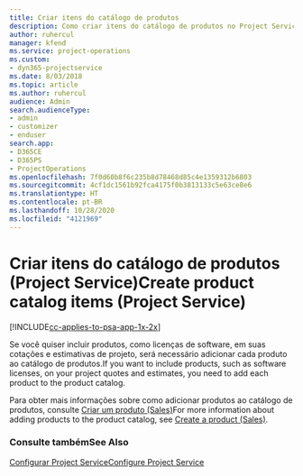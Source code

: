 ```yaml
---
title: Criar itens do catálogo de produtos
description: Como criar itens do catálogo de produtos no Project Service
author: ruhercul
manager: kfend
ms.service: project-operations
ms.custom:
- dyn365-projectservice
ms.date: 8/03/2018
ms.topic: article
ms.author: ruhercul
audience: Admin
search.audienceType:
- admin
- customizer
- enduser
search.app:
- D365CE
- D365PS
- ProjectOperations
ms.openlocfilehash: 7f0d60b8f6c235b8d78468d85c4e1359312b6803
ms.sourcegitcommit: 4cf1dc1561b92fca4175f0b3813133c5e63ce8e6
ms.translationtype: HT
ms.contentlocale: pt-BR
ms.lasthandoff: 10/28/2020
ms.locfileid: "4121969"
---
```

# <a name="create-product-catalog-items-project-service"></a><span data-ttu-id="8a17a-103">Criar itens do catálogo de produtos (Project Service)</span><span class="sxs-lookup"><span data-stu-id="8a17a-103">Create product catalog items (Project Service)</span></span>

[!INCLUDE[cc-applies-to-psa-app-1x-2x](../includes/cc-applies-to-psa-app-1x-2x.md)]

<span data-ttu-id="8a17a-104">Se você quiser incluir produtos, como licenças de software, em suas cotações e estimativas de projeto, será necessário adicionar cada produto ao catálogo de produtos.</span><span class="sxs-lookup"><span data-stu-id="8a17a-104">If you want to include products, such as software licenses, on your project quotes and estimates, you need to add each product to the product catalog.</span></span>  
  
 <span data-ttu-id="8a17a-105">Para obter mais informações sobre como adicionar produtos ao catálogo de produtos, consulte [Criar um produto (Sales)](https://docs.microsoft.com/dynamics365/sales-enterprise/create-product-sales)</span><span class="sxs-lookup"><span data-stu-id="8a17a-105">For more information about adding products to the product catalog, see [Create a product (Sales)](https://docs.microsoft.com/dynamics365/sales-enterprise/create-product-sales).</span></span>  
  
### <a name="see-also"></a><span data-ttu-id="8a17a-106">Consulte também</span><span class="sxs-lookup"><span data-stu-id="8a17a-106">See Also</span></span>  
 [<span data-ttu-id="8a17a-107">Configurar Project Service</span><span class="sxs-lookup"><span data-stu-id="8a17a-107">Configure Project Service</span></span>](../psa/configure.md)
